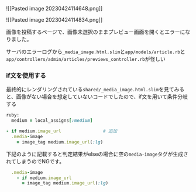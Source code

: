 
![[Pasted image 20230424114648.png]]

![[Pasted image 20230424114834.png]]


画像を投稿するページで、画像未選択のままプレビュー画面を開くとエラーになりました。

サーバのエラーログから`_media_image.html.slim`と`app/models/article.rb`と`app/controllers/admin/articles/previews_controller.rb`が怪しい


### if文を使用する
最終的にレンダリングされている`shared/_media_image.html.slim`を見てみると、画像がない場合を想定していないコードでしたので、if文を用いて条件分岐する

```ruby
ruby:
  medium = local_assigns[:medium]

- if medium.image_url                # 追加
  .media-image
    = image_tag medium.image_url(:lg)
```

下記のように記載すると判定結果がelseの場合に空の`media-image`タグが生成されてしまうのでNGです。

```ruby
  .media-image
    - if medium.image_url
      = image_tag medium.image_url(:lg)
```